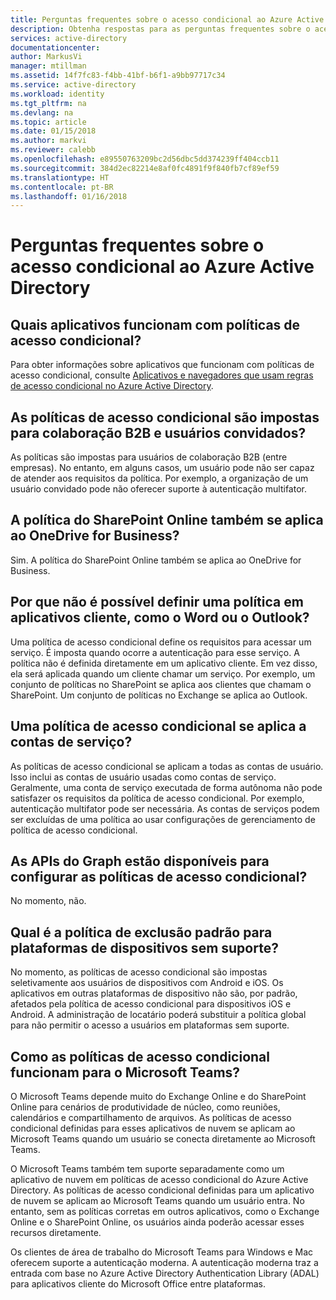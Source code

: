 ```yaml
---
title: Perguntas frequentes sobre o acesso condicional ao Azure Active Directory | Microsoft Docs
description: Obtenha respostas para as perguntas frequentes sobre o acesso condicional no Azure Active Directory.
services: active-directory
documentationcenter: 
author: MarkusVi
manager: mtillman
ms.assetid: 14f7fc83-f4bb-41bf-b6f1-a9bb97717c34
ms.service: active-directory
ms.workload: identity
ms.tgt_pltfrm: na
ms.devlang: na
ms.topic: article
ms.date: 01/15/2018
ms.author: markvi
ms.reviewer: calebb
ms.openlocfilehash: e89550763209bc2d56dbc5dd374239ff404ccb11
ms.sourcegitcommit: 384d2ec82214e8af0fc4891f9f840fb7cf89ef59
ms.translationtype: HT
ms.contentlocale: pt-BR
ms.lasthandoff: 01/16/2018
---
```

# <a name="azure-active-directory-conditional-access-faqs"></a>Perguntas frequentes sobre o acesso condicional ao Azure Active Directory

## <a name="which-applications-work-with-conditional-access-policies"></a>Quais aplicativos funcionam com políticas de acesso condicional?

Para obter informações sobre aplicativos que funcionam com políticas de acesso condicional, consulte [Aplicativos e navegadores que usam regras de acesso condicional no Azure Active Directory](active-directory-conditional-access-supported-apps.md).

## <a name="are-conditional-access-policies-enforced-for-b2b-collaboration-and-guest-users"></a>As políticas de acesso condicional são impostas para colaboração B2B e usuários convidados?

As políticas são impostas para usuários de colaboração B2B (entre empresas). No entanto, em alguns casos, um usuário pode não ser capaz de atender aos requisitos da política. Por exemplo, a organização de um usuário convidado pode não oferecer suporte à autenticação multifator. 



## <a name="does-a-sharepoint-online-policy-also-apply-to-onedrive-for-business"></a>A política do SharePoint Online também se aplica ao OneDrive for Business?

Sim. A política do SharePoint Online também se aplica ao OneDrive for Business.


## <a name="why-cant-i-set-a-policy-on-client-apps-like-word-or-outlook"></a>Por que não é possível definir uma política em aplicativos cliente, como o Word ou o Outlook?

Uma política de acesso condicional define os requisitos para acessar um serviço. É imposta quando ocorre a autenticação para esse serviço. A política não é definida diretamente em um aplicativo cliente. Em vez disso, ela será aplicada quando um cliente chamar um serviço. Por exemplo, um conjunto de políticas no SharePoint se aplica aos clientes que chamam o SharePoint. Um conjunto de políticas no Exchange se aplica ao Outlook.

## <a name="does-a-conditional-access-policy-apply-to-service-accounts"></a>Uma política de acesso condicional se aplica a contas de serviço?

As políticas de acesso condicional se aplicam a todas as contas de usuário. Isso inclui as contas de usuário usadas como contas de serviço. Geralmente, uma conta de serviço executada de forma autônoma não pode satisfazer os requisitos da política de acesso condicional. Por exemplo, autenticação multifator pode ser necessária. As contas de serviços podem ser excluídas de uma política ao usar configurações de gerenciamento de política de acesso condicional. 

## <a name="are-graph-apis-available-for-configuring-conditional-access-policies"></a>As APIs do Graph estão disponíveis para configurar as políticas de acesso condicional?

No momento, não. 

## <a name="what-is-the-default-exclusion-policy-for-unsupported-device-platforms"></a>Qual é a política de exclusão padrão para plataformas de dispositivos sem suporte?

No momento, as políticas de acesso condicional são impostas seletivamente aos usuários de dispositivos com Android e iOS. Os aplicativos em outras plataformas de dispositivo não são, por padrão, afetados pela política de acesso condicional para dispositivos iOS e Android. A administração de locatário poderá substituir a política global para não permitir o acesso a usuários em plataformas sem suporte.


## <a name="how-do-conditional-access-policies-work-for-microsoft-teams"></a>Como as políticas de acesso condicional funcionam para o Microsoft Teams?

O Microsoft Teams depende muito do Exchange Online e do SharePoint Online para cenários de produtividade de núcleo, como reuniões, calendários e compartilhamento de arquivos. As políticas de acesso condicional definidas para esses aplicativos de nuvem se aplicam ao Microsoft Teams quando um usuário se conecta diretamente ao Microsoft Teams.

O Microsoft Teams também tem suporte separadamente como um aplicativo de nuvem em políticas de acesso condicional do Azure Active Directory. As políticas de acesso condicional definidas para um aplicativo de nuvem se aplicam ao Microsoft Teams quando um usuário entra. No entanto, sem as políticas corretas em outros aplicativos, como o Exchange Online e o SharePoint Online, os usuários ainda poderão acessar esses recursos diretamente.

Os clientes de área de trabalho do Microsoft Teams para Windows e Mac oferecem suporte a autenticação moderna. A autenticação moderna traz a entrada com base no Azure Active Directory Authentication Library (ADAL) para aplicativos cliente do Microsoft Office entre plataformas.